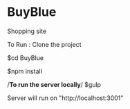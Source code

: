 # BuyBlue
Shopping site

To Run : 
Clone the project

$cd BuyBlue 

$npm install

/**To run the server locally**/
$gulp 


Server will run on "http://localhost:3001" 



